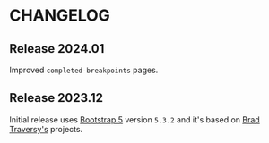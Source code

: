 # CHANGELOG

## Release 2024.01

Improved `completed-breakpoints` pages.

## Release 2023.12

Initial release uses [Bootstrap 5](https://getbootstrap.com/) version `5.3.2` and it's based on [Brad Traversy's](https://github.com/bradtraversy) projects.
